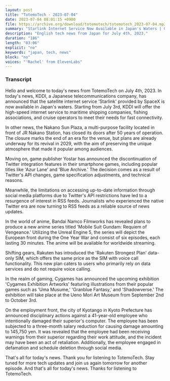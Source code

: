 ```yaml
---
layout: post
title: "TotemoTech - 2023-07-04"
date: 2023-07-04 08:01:15 +0900
file: https://archive.org/download/totemotech/totemotech_2023-07-04.mp3
summary: "Starlink Internet Service Now Available in Japan's Waters | Closure of Nakano Sun Plaza Marks the End of 50-Year History, & more…"
description: "English tech news from Japan for July 4th, 2023."
duration: "186"
length: "03:06"
explicit: "no"
keywords: "japan, tech, news"
block: "no"
voices: "'Rachel' from ElevenLabs"
---
```


### Transcript

Hello and welcome to today's news from TotemoTech on July 4th, 2023. In today's news, KDDI, a Japanese telecommunications company, has announced that the satellite internet service 'Starlink' provided by SpaceX is now available in Japan's waters. Starting from July 3rd, KDDI will offer the high-speed internet service to maritime shipping companies, fishing associations, and cruise operators to meet their needs for fast connectivity.

In other news, the Nakano Sun Plaza, a multi-purpose facility located in front of JR Nakano Station, has closed its doors after 50 years of operation. The closure marks the end of an era for the venue, but plans are already underway for its revival in 2029, with the aim of preserving the unique atmosphere that made it popular among audiences.

Moving on, game publisher Yostar has announced the discontinuation of Twitter integration features in their smartphone games, including popular titles like 'Azur Lane' and 'Blue Archive.' The decision comes as a result of Twitter's API changes, game specification adjustments, and technical reasons.

Meanwhile, the limitations on accessing up-to-date information through social media platforms due to Twitter's API restrictions have led to a resurgence of interest in RSS feeds. Journalists who experienced the native Twitter era are now turning to RSS feeds as a reliable source of news updates.

In the world of anime, Bandai Namco Filmworks has revealed plans to produce a new anime series titled 'Mobile Suit Gundam: Requiem of Vengeance.' Utilizing the Unreal Engine 5, the series will depict the European front during the One Year War and consist of six episodes, each lasting 30 minutes. The anime will be available for worldwide streaming.

Shifting gears, Rakuten has introduced the 'Rakuten Strongest Plan' data-only SIM, which offers the same price as the SIM with voice call functionality. This new plan caters to users who primarily rely on data services and do not require voice calling.

In the realm of gaming, Cygames has announced the upcoming exhibition 'Cygames Exhibition Artworks' featuring illustrations from their popular games such as 'Uma Musume,' 'Granblue Fantasy,' and 'Shadowverse.' The exhibition will take place at the Ueno Mori Art Museum from September 2nd to October 3rd.

On the employment front, the city of Kyotango in Kyoto Prefecture has announced disciplinary actions against a 41-year-old employee who intentionally damaged their superior's computer. The employee has been subjected to a three-month salary reduction for causing damage amounting to 145,750 yen. It was revealed that the employee had been receiving warnings from their superior regarding their work attitude, and the incident may have been an act of retaliation. Additionally, the employee engaged in defamation and schedule deletion through social media.

That's all for today's news. Thank you for listening to TotemoTech. Stay tuned for more tech updates and join us again tomorrow for another episode.   And that's all for today's news. Thanks for listening to TotemoTech.
